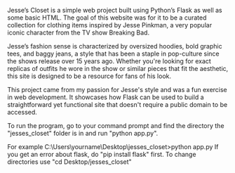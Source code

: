Jesse’s Closet is a simple web project built using Python’s Flask as well as some basic HTML. The goal of this website was for it to be a curated collection for clothing items inspired by Jesse Pinkman, a very popular iconic character from the TV show Breaking Bad.

Jesse’s fashion sense is characterized by oversized hoodies, bold graphic tees, and baggy jeans, a style that has been a staple in pop-culture since the shows release over 15 years ago. Whether you're looking for exact replicas of outfits he wore in the show or similar pieces that fit the aesthetic, this site is designed to be a resource for fans of his look.

This project came from my passion for Jesse's style and was a fun exercise in web development. It showcases how Flask can be used to build a straightforward yet functional site that doesn't require a public domain to be accessed.

To run the program, go to your command prompt and find the directory the "jesses_closet" folder is in and run "python app.py".

For example
C:\Users\yourname\Desktop\jesses_closet>python app.py
If you get an error about flask, do "pip install flask" first.
To change directories use "cd Desktop/jesses_closet"
